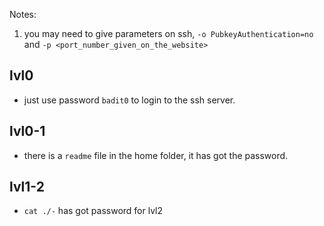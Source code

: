 Notes: 
1. you may need to give parameters on ssh, `-o PubkeyAuthentication=no` and `-p <port_number_given_on_the_website>`

## lvl0
 - just use password `badit0` to login to the ssh server.
## lvl0-1
 - there is a `readme` file in the home folder, it has got the password.
## lvl1-2
 - `cat ./-` has got password for lvl2
